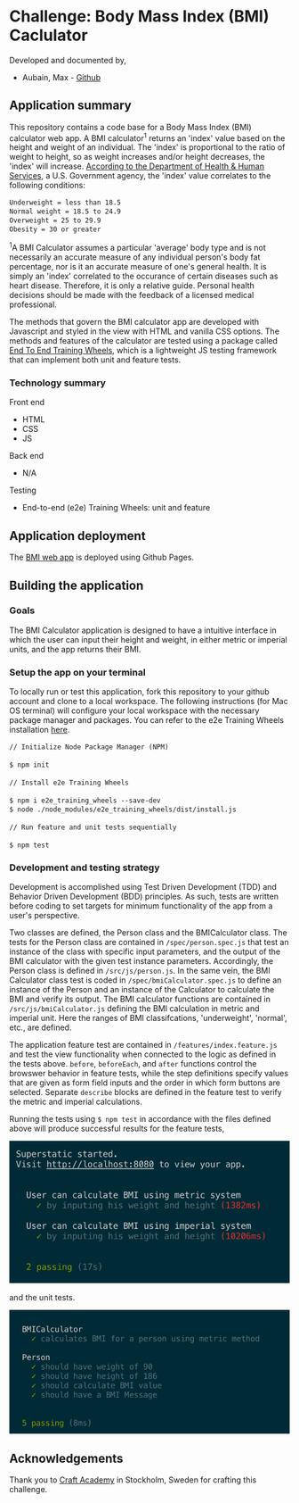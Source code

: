 # Challenge: Body Mass Index (BMI) Caclulator
Developed and documented by,
* Aubain, Max - [Github](https://github.com/CA-ma)

## Application summary
This repository contains a code base for a Body Mass Index (BMI) calculator web app.  A BMI calculator<sup>1</sup> returns an 'index' value based on the height and weight of an individual.  The 'index' is proportional to the ratio of weight to height, so as weight increases and/or height decreases, the 'index' will increase.  [According to the Department of Health & Human Services](https://www.nhlbi.nih.gov/health/educational/lose_wt/BMI/bmi-m.htm), a U.S. Government agency, the 'index' value correlates to the following conditions:

```
Underweight = less than 18.5
Normal weight = 18.5 to 24.9 
Overweight = 25 to 29.9 
Obesity = 30 or greater
```

<sup>1</sup>A BMI Calculator assumes a particular 'average' body type and is not necessarily an accurate measure of any individual person's body fat percentage, nor is it an accurate measure of one's general health. It is simply an 'index' correlated to the occurance of certain diseases such as heart disease. Therefore, it is only a relative guide.  Personal health decisions should be made with the feedback of a licensed medical professional.

The methods that govern the BMI calculator app are developed with Javascript and styled in the view with HTML and vanilla CSS options.  The methods and features of the calculator are tested using a package called [End To End Training Wheels](https://www.npmjs.com/package/e2e_training_wheels), which is a lightweight JS testing framework that can implement both unit and feature tests.

### Technology summary
Front end
* HTML
* CSS
* JS

Back end
* N/A

Testing
* End-to-end (e2e) Training Wheels: unit and feature

## Application deployment
The [BMI web app](https://ca-ma.github.io/bmiCalcDeploy/) is deployed using Github Pages.

## Building the application
### Goals
The BMI Calculator application is designed to have a intuitive interface in which the user can input their height and weight, in either metric or imperial units, and the app returns their BMI.

### Setup the app on your terminal
To locally run or test this application, fork this repository to your github account and clone to a local workspace.  The following instructions (for Mac OS terminal) will configure your local workspace with the necessary package manager and packages.  You can refer to the e2e Training Wheels installation [here](https://www.npmjs.com/package/e2e_training_wheels#installation).

```
// Initialize Node Package Manager (NPM)

$ npm init   

// Install e2e Training Wheels

$ npm i e2e_training_wheels --save-dev          
$ node ./node_modules/e2e_training_wheels/dist/install.js

// Run feature and unit tests sequentially

$ npm test
```

### Development and testing strategy
Development is accomplished using Test Driven Development (TDD) and Behavior Driven Development (BDD) principles.  As such, tests are written before coding to set targets for minimum functionality of the app from a user's perspective.

Two classes are defined, the Person class and the BMICalculator class.  The tests for the Person class are contained in `/spec/person.spec.js` that test an instance of the class with specific input parameters, and the output of the BMI calculator with the given test instance parameters.  Accordingly, the Person class is defined in `/src/js/person.js`.  In the same vein, the BMI Calculator class test is coded in `/spec/bmiCalculator.spec.js` to define an instance of the Person and an instance of the Calculator to calculate the BMI and verify its output.  The BMI calculator functions are contained in `/src/js/bmiCalculator.js` defining the BMI calculation in metric and imperial unit.  Here the ranges of BMI classifcations, 'underweight', 'normal', etc., are defined.

The application feature test are contained in `/features/index.feature.js` and test the view functionality when connected to the logic as defined in the tests above.  `before`, `beforeEach`, and `after` functions control the browswer behavior in feature tests, while the step definitions specify values that are given as form field inputs and the order in which form buttons are selected.  Separate `describe` blocks are defined in the feature test to verify the metric and imperial calculations.

Running the tests using `$ npm test` in accordance with the files defined above will produce successful results for the feature tests,

![feature tests](/src/img/bmi_feature_test.png) 

and the unit tests.

![unit tests](/src/img/bmi_spec_test.png) 




## Acknowledgements
Thank you to [Craft Academy](https://craftacademy.se/) in Stockholm, Sweden for crafting this challenge.